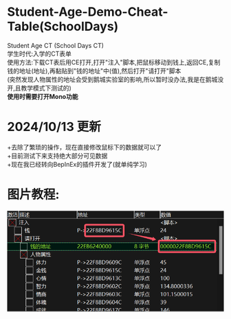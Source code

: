 # Student-Age-Demo-Cheat-Table(SchoolDays)  
Student Age CT (School Days CT)  
学生时代:入学的CT表单  
使用方法:下载CT表后用CE打开,打开"注入"脚本,把鼠标移动到钱上,返回CE,复制钱的地址(地址),再黏贴到"钱的地址"中(值),然后打开"请打开"脚本  
(突然发现人物属性的地址会受到鹅城实验室的影响,所以暂时没办法,我是在鹅城没开,且教学模式下测试的)  
**使用时需要打开Mono功能**  
# 2024/10/13 更新  
+去除了繁琐的操作，现在直接修改鼠标下的数据就可以了  
+目前测试下来支持绝大部分可见数据  
+现在我已经转向BepInEx的插件开发了(就单纯学习)  
# 图片教程:  
![image](img/1.png)
